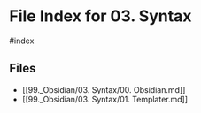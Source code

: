 # File Index for 03. Syntax
#index

## Files

- [[99._Obsidian/03. Syntax/00. Obsidian.md]]
- [[99._Obsidian/03. Syntax/01. Templater.md]]
